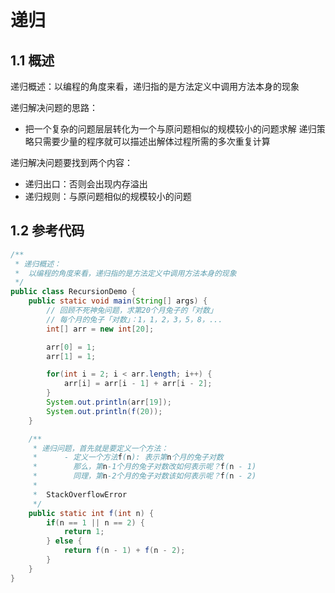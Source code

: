 # 递归

## 1.1 概述

递归概述：以编程的角度来看，递归指的是方法定义中调用方法本身的现象

递归解决问题的思路：

- 把一个复杂的问题层层转化为一个与原问题相似的规模较小的问题求解
  递归策略只需要少量的程序就可以描述出解体过程所需的多次重复计算

递归解决问题要找到两个内容：

- 递归出口：否则会出现内存溢出
- 递归规则：与原问题相似的规模较小的问题

## 1.2 参考代码

```java
/**
 * 递归概述：
 *  以编程的角度来看，递归指的是方法定义中调用方法本身的现象
 */
public class RecursionDemo {
    public static void main(String[] args) {
        // 回顾不死神兔问题，求第20个月兔子的「对数」
        // 每个月的兔子「对数」：1，1，2，3，5，8，...
        int[] arr = new int[20];

        arr[0] = 1;
        arr[1] = 1;

        for(int i = 2; i < arr.length; i++) {
            arr[i] = arr[i - 1] + arr[i - 2];
        }
        System.out.println(arr[19]);
        System.out.println(f(20));
    }

    /**
     * 递归问题，首先就是要定义一个方法：
     *      - 定义一个方法f(n): 表示第n个月的兔子对数
     *        那么，第n-1个月的兔子对数改如何表示呢？f(n - 1)
     *        同理，第n-2个月的兔子对数该如何表示呢？f(n - 2)
     *
     *  StackOverflowError
     */
    public static int f(int n) {
        if(n == 1 || n == 2) {
            return 1;
        } else {
            return f(n - 1) + f(n - 2);
        }
    }
}
```

